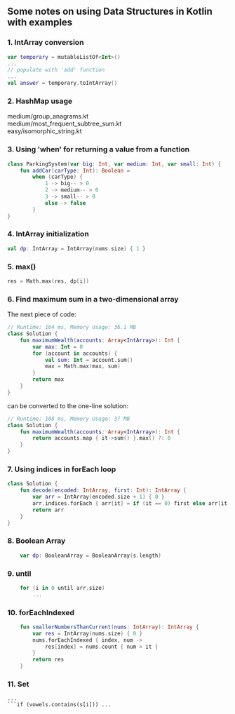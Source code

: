 ## Some notes on using Data Structures in Kotlin with examples

### 1. IntArray conversion

```kotlin
var temporary = mutableListOf<Int>()
... 
// populate with 'add' function
...
val answer = temporary.toIntArray()
```

### 2. HashMap usage

medium/group_anagrams.kt\
medium/most_frequent_subtree_sum.kt\
easy/isomorphic_string.kt

### 3. Using 'when' for returning a value from a function

```kotlin
class ParkingSystem(var big: Int, var medium: Int, var small: Int) {
    fun addCar(carType: Int): Boolean = 
        when (carType) {
            1 -> big-- > 0
            2 -> medium-- > 0
            3 -> small-- > 0
            else -> false
        }
}
```

### 4. IntArray initialization

```kotlin
val dp: IntArray = IntArray(nums.size) { 1 }
```

### 5. max()

```kotlin
res = Math.max(res, dp[i])
```

### 6. Find maximum sum in a two-dimensional array

The next piece of code:
```kotlin
// Runtime: 164 ms, Memory Usage: 36.1 MB
class Solution {
    fun maximumWealth(accounts: Array<IntArray>): Int {
        var max: Int = 0
        for (account in accounts) {
            val sum: Int = account.sum()
            max = Math.max(max, sum)
        }
        return max
    }
}
```
can be converted to the one-line solution:
```kotlin
// Runtime: 188 ms, Memory Usage: 37 MB
class Solution {
    fun maximumWealth(accounts: Array<IntArray>): Int {
        return accounts.map { it->sum() }.max() ?: 0
    }
}
```

### 7. Using indices in forEach loop

```kotlin
class Solution {
    fun decode(encoded: IntArray, first: Int): IntArray {
        var arr = IntArray(encoded.size + 1) { 0 }
        arr.indices.forEach { arr[it] = if (it == 0) first else arr[it-1] xor encoded[it-1]}
        return arr
    }
}
```

### 8. Boolean Array

```kotlin
    var dp: BooleanArray = BooleanArray(s.length) 
```

### 9. until

```kotlin
    for (i in 0 until arr.size)
        ...
```

### 10. forEachIndexed

```kotlin
    fun smallerNumbersThanCurrent(nums: IntArray): IntArray {
        var res = IntArray(nums.size) { 0 }
        nums.forEachIndexed { index, num ->
            res[index] = nums.count { num > it }
        }
        return res
    }
```

### 11. Set

```val vowels = setOf('a', 'e', 'i', 'o', 'u', 'A', 'E', 'I', 'O', 'U')
...
```if (vowels.contains(s[i])) ...

